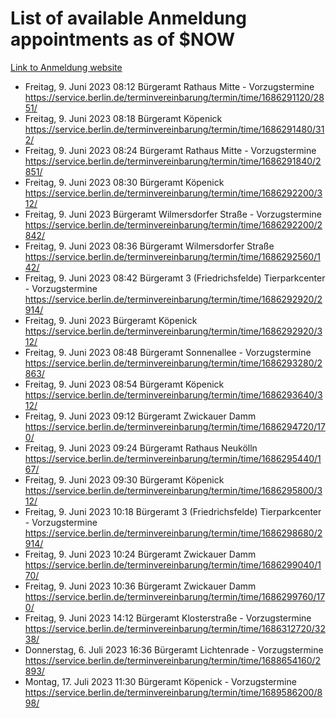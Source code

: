 # List of available Anmeldung appointments as of $NOW
[Link to Anmeldung website](https://service.berlin.de/terminvereinbarung/termin/tag.php?termin=1&anliegen[]=120686&dienstleisterlist=122210,122217,327316,122219,327312,122227,327314,122231,327346,122243,327348,122254,122252,329742,122260,329745,122262,329748,122271,327278,122273,327274,122277,327276,330436,122280,327294,122282,327290,122284,327292,122291,327270,122285,327266,122286,327264,122296,327268,150230,329760,122297,327286,122294,327284,122312,329763,122314,329775,122304,327330,122311,327334,122309,327332,317869,122281,327352,122279,329772,122283,122276,327324,122274,327326,122267,329766,122246,327318,122251,327320,122257,327322,122208,327298,122226,327300&herkunft=http%3A%2F%2Fservice.berlin.de%2Fdienstleistung%2F120686%2F)
- Freitag, 9. Juni 2023 08:12 Bürgeramt Rathaus Mitte - Vorzugstermine https://service.berlin.de/terminvereinbarung/termin/time/1686291120/2851/
- Freitag, 9. Juni 2023 08:18 Bürgeramt Köpenick https://service.berlin.de/terminvereinbarung/termin/time/1686291480/312/
- Freitag, 9. Juni 2023 08:24 Bürgeramt Rathaus Mitte - Vorzugstermine https://service.berlin.de/terminvereinbarung/termin/time/1686291840/2851/
- Freitag, 9. Juni 2023 08:30 Bürgeramt Köpenick https://service.berlin.de/terminvereinbarung/termin/time/1686292200/312/
- Freitag, 9. Juni 2023  Bürgeramt Wilmersdorfer Straße - Vorzugstermine https://service.berlin.de/terminvereinbarung/termin/time/1686292200/2842/
- Freitag, 9. Juni 2023 08:36 Bürgeramt Wilmersdorfer Straße https://service.berlin.de/terminvereinbarung/termin/time/1686292560/142/
- Freitag, 9. Juni 2023 08:42 Bürgeramt 3 (Friedrichsfelde) Tierparkcenter - Vorzugstermine https://service.berlin.de/terminvereinbarung/termin/time/1686292920/2914/
- Freitag, 9. Juni 2023  Bürgeramt Köpenick https://service.berlin.de/terminvereinbarung/termin/time/1686292920/312/
- Freitag, 9. Juni 2023 08:48 Bürgeramt Sonnenallee - Vorzugstermine https://service.berlin.de/terminvereinbarung/termin/time/1686293280/2863/
- Freitag, 9. Juni 2023 08:54 Bürgeramt Köpenick https://service.berlin.de/terminvereinbarung/termin/time/1686293640/312/
- Freitag, 9. Juni 2023 09:12 Bürgeramt Zwickauer Damm https://service.berlin.de/terminvereinbarung/termin/time/1686294720/170/
- Freitag, 9. Juni 2023 09:24 Bürgeramt Rathaus Neukölln https://service.berlin.de/terminvereinbarung/termin/time/1686295440/167/
- Freitag, 9. Juni 2023 09:30 Bürgeramt Köpenick https://service.berlin.de/terminvereinbarung/termin/time/1686295800/312/
- Freitag, 9. Juni 2023 10:18 Bürgeramt 3 (Friedrichsfelde) Tierparkcenter - Vorzugstermine https://service.berlin.de/terminvereinbarung/termin/time/1686298680/2914/
- Freitag, 9. Juni 2023 10:24 Bürgeramt Zwickauer Damm https://service.berlin.de/terminvereinbarung/termin/time/1686299040/170/
- Freitag, 9. Juni 2023 10:36 Bürgeramt Zwickauer Damm https://service.berlin.de/terminvereinbarung/termin/time/1686299760/170/
- Freitag, 9. Juni 2023 14:12 Bürgeramt Klosterstraße - Vorzugstermine https://service.berlin.de/terminvereinbarung/termin/time/1686312720/3238/
- Donnerstag, 6. Juli 2023 16:36 Bürgeramt Lichtenrade - Vorzugstermine https://service.berlin.de/terminvereinbarung/termin/time/1688654160/2893/
- Montag, 17. Juli 2023 11:30 Bürgeramt Köpenick - Vorzugstermine https://service.berlin.de/terminvereinbarung/termin/time/1689586200/898/
